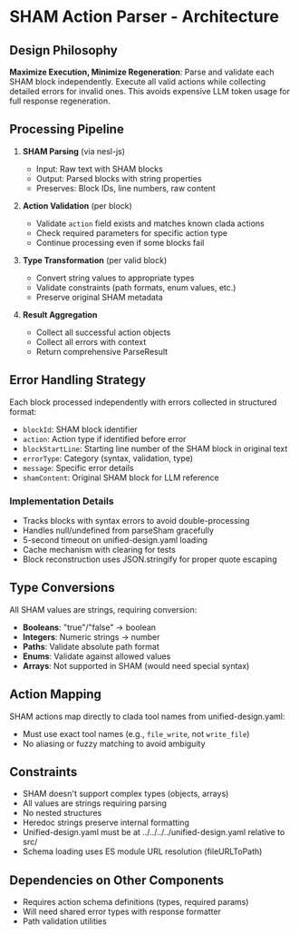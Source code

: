 # SHAM Action Parser - Architecture

## Design Philosophy

**Maximize Execution, Minimize Regeneration**: Parse and validate each SHAM block independently. Execute all valid actions while collecting detailed errors for invalid ones. This avoids expensive LLM token usage for full response regeneration.

## Processing Pipeline

1. **SHAM Parsing** (via nesl-js)
   - Input: Raw text with SHAM blocks
   - Output: Parsed blocks with string properties
   - Preserves: Block IDs, line numbers, raw content

2. **Action Validation** (per block)
   - Validate `action` field exists and matches known clada actions
   - Check required parameters for specific action type
   - Continue processing even if some blocks fail

3. **Type Transformation** (per valid block)
   - Convert string values to appropriate types
   - Validate constraints (path formats, enum values, etc.)
   - Preserve original SHAM metadata

4. **Result Aggregation**
   - Collect all successful action objects
   - Collect all errors with context
   - Return comprehensive ParseResult

## Error Handling Strategy

Each block processed independently with errors collected in structured format:
- `blockId`: SHAM block identifier
- `action`: Action type if identified before error
- `blockStartLine`: Starting line number of the SHAM block in original text
- `errorType`: Category (syntax, validation, type)
- `message`: Specific error details
- `shamContent`: Original SHAM block for LLM reference

### Implementation Details
- Tracks blocks with syntax errors to avoid double-processing
- Handles null/undefined from parseSham gracefully
- 5-second timeout on unified-design.yaml loading
- Cache mechanism with clearing for tests
- Block reconstruction uses JSON.stringify for proper quote escaping

## Type Conversions

All SHAM values are strings, requiring conversion:
- **Booleans**: "true"/"false" → boolean
- **Integers**: Numeric strings → number
- **Paths**: Validate absolute path format
- **Enums**: Validate against allowed values
- **Arrays**: Not supported in SHAM (would need special syntax)

## Action Mapping

SHAM actions map directly to clada tool names from unified-design.yaml:
- Must use exact tool names (e.g., `file_write`, not `write_file`)
- No aliasing or fuzzy matching to avoid ambiguity

## Constraints

- SHAM doesn't support complex types (objects, arrays)
- All values are strings requiring parsing
- No nested structures
- Heredoc strings preserve internal formatting
- Unified-design.yaml must be at ../../../../unified-design.yaml relative to src/
- Schema loading uses ES module URL resolution (fileURLToPath)

## Dependencies on Other Components

- Requires action schema definitions (types, required params)
- Will need shared error types with response formatter
- Path validation utilities